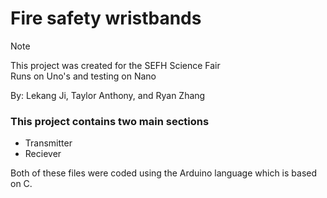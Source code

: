 # Fire safety wristbands
> [!NOTE]
> This project was created for the SEFH Science Fair  
> Runs on Uno's and testing on Nano


By: Lekang Ji, Taylor Anthony, and Ryan Zhang

### This project contains two main sections

- Transmitter
- Reciever

Both of these files were coded using the Arduino language which is based on C.
